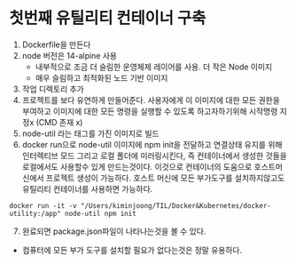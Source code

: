 # 첫번째 유틸리티 컨테이너 구축

1. Dockerfile을 만든다
2. node 버전은 14-alpine 사용
   - 내부적으로 조금 더 슬림한 운영체제 레이어를 사용. 더 작은 Node 이미지
   - 매우 슬림하고 최적화된 노드 기반 이미지
3. 작업 디렉토리 추가
4. 프로젝트를 보다 유연하게 만들어준다. 사용자에게 이 이미지에 대한 모든 권한을 부여하고 이미지에 대한 모든 명령을 실행할 수 있도록 하고자하기위해 시작명령 지정x (CMD 존재 x)
5. node-util 라는 태그를 가진 이미지로 빌드
6. docker run으로 node-util 이미지에 npm init을 전달하고 연결상태 유지를 위해 인터렉티브 모드 그리고 로컬 폴더에 미러링시킨다, 즉 컨테이너에서 생성한 것들을 로컬에서도 사용할수 있게 만드는것이다. 이것으로 컨테이너의 도움으로 호스트머신에서 프로젝트 생성이 가능하다. 호스트 머신에 모든 부가도구를 설치하지않고도 유틸리티 컨테이너를 사용하면 가능하다.

```
docker run -it -v "/Users/kiminjoong/TIL/Docker&Kubernetes/docker-utility:/app" node-util npm init
```

7. 완료되면 package.json파일이 나타나는것을 볼 수 있다.

- 컴퓨터에 모든 부가 도구를 설치할 필요가 없다는것은 정말 유용하다.
